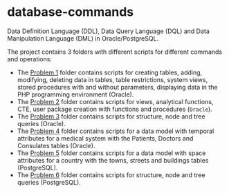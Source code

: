 # database-commands
Data Definition Language (DDL), Data Query Language (DQL) and Data Manipulation Language (DML) in Oracle/PostgreSQL.

The project contains 3 folders with different scripts for different commands and operations:
- The [Problem 1](https://github.com/Iri25/ds-Iri25/tree/main/Problem%201) folder contains scripts for creating tables, adding, modifying, deleting data in tables, table restrictions, system views, stored procedures with and without parameters, displaying data in the PHP programming environment (Oracle).
- The [Problem 2](https://github.com/Iri25/ds-Iri25/tree/main/Problem%202) folder contains scripts for views, analytical functions, CTE, user package creation with functions and procedures (``Oracle``).
- The [Problem 3](https://github.com/Iri25/ds-Iri25/tree/main/Problem%203) folder contains scripts for structure, node and tree queries (Oracle).
- The [Problem 4](https://github.com/Iri25/ds-Iri25/tree/main/Problem%204) folder contains scripts for a data model with temporal attributes for a medical system with the Patients, Doctors and Consulates tables (Oracle).
- The [Problem 5](https://github.com/Iri25/ds-Iri25/tree/main/Problem%205) folder contains scripts for a data model with space attributes for a country with the towns, streets and buildings tables (PostgreSQL).
- The [Problem 6](https://github.com/Iri25/ds-Iri25/tree/main/Problem%206) folder contains scripts for structure, node and tree queries (PostgreSQL).
